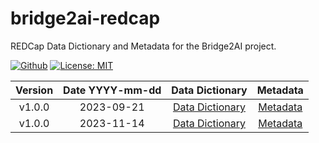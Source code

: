 # bridge2ai-redcap

REDCap Data Dictionary and Metadata for the Bridge2AI project.

[![Github](https://img.shields.io/badge/github-2.0.0-green?style=flat&logo=github)](https://github.com/eipm/bridge2ai-redcap) [![License: MIT](https://img.shields.io/badge/License-MIT-yellow.svg)](https://opensource.org/licenses/MIT)

| Version | Date YYYY-mm-dd | Data Dictionary | Metadata |
| :---: | :---: | :---: | :---: |
| v1.0.0 | 2023-09-21 | [Data Dictionary](v1.0.0/20230921145534_DataDictionary_8ba2fa.csv) | [Metadata](v1.0.0/Bridge2AIDEVELOPMENT_2023-09-21_1504.REDCap.xml) |
| v1.0.0 | 2023-11-14 | [Data Dictionary](v2.0.0/20231115111528_DataDictionary_03f538.csv) | [Metadata](v2.0.0/Bridge2AIPRODUCTION_2023-11-15_1118.REDCap.xml) |